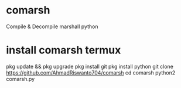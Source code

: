 # comarsh
Compile &amp; Decompile marshall python

# install comarsh termux
pkg update && pkg upgrade
pkg install git
pkg install python
git clone https://github.com/AhmadRiswanto704/comarsh
cd comarsh
python2 comarsh.py
